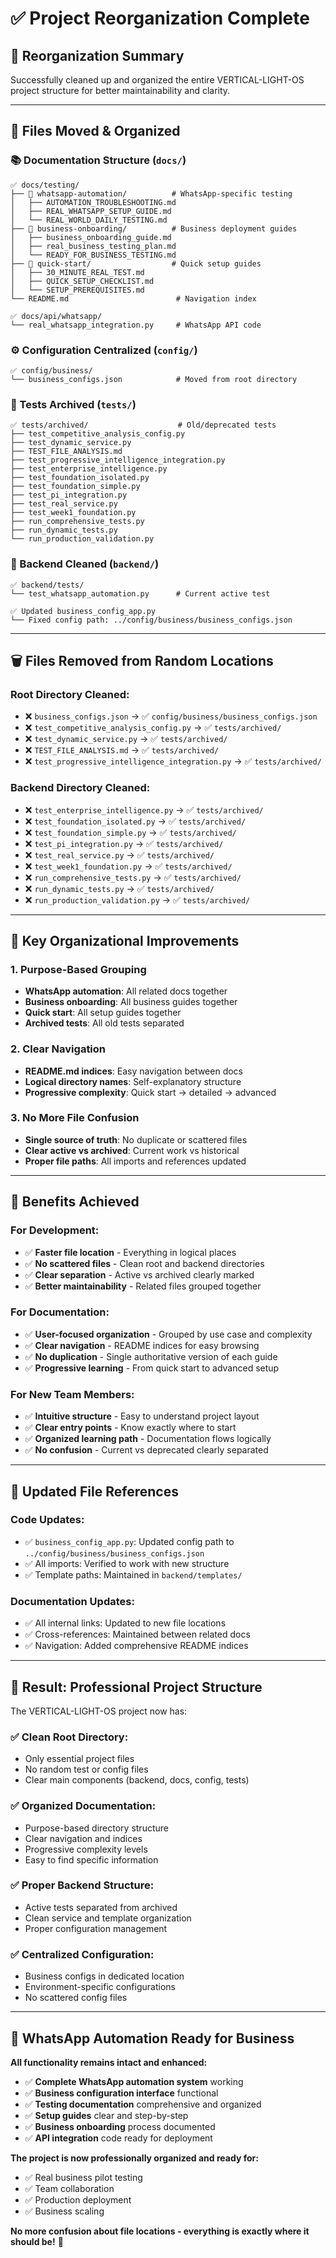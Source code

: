 # ✅ Project Reorganization Complete

## 🎯 **Reorganization Summary**

Successfully cleaned up and organized the entire VERTICAL-LIGHT-OS project structure for better maintainability and clarity.

---

## 📁 **Files Moved & Organized**

### **📚 Documentation Structure (`docs/`)**
```
✅ docs/testing/
├── 📁 whatsapp-automation/          # WhatsApp-specific testing
│   ├── AUTOMATION_TROUBLESHOOTING.md
│   ├── REAL_WHATSAPP_SETUP_GUIDE.md
│   └── REAL_WORLD_DAILY_TESTING.md
├── 📁 business-onboarding/          # Business deployment guides
│   ├── business_onboarding_guide.md
│   ├── real_business_testing_plan.md
│   └── READY_FOR_BUSINESS_TESTING.md
├── 📁 quick-start/                  # Quick setup guides
│   ├── 30_MINUTE_REAL_TEST.md
│   ├── QUICK_SETUP_CHECKLIST.md
│   └── SETUP_PREREQUISITES.md
└── README.md                        # Navigation index

✅ docs/api/whatsapp/
└── real_whatsapp_integration.py     # WhatsApp API code
```

### **⚙️ Configuration Centralized (`config/`)**
```
✅ config/business/
└── business_configs.json            # Moved from root directory
```

### **🧪 Tests Archived (`tests/`)**
```
✅ tests/archived/                    # Old/deprecated tests
├── test_competitive_analysis_config.py
├── test_dynamic_service.py
├── TEST_FILE_ANALYSIS.md
├── test_progressive_intelligence_integration.py
├── test_enterprise_intelligence.py
├── test_foundation_isolated.py
├── test_foundation_simple.py
├── test_pi_integration.py
├── test_real_service.py
├── test_week1_foundation.py
├── run_comprehensive_tests.py
├── run_dynamic_tests.py
└── run_production_validation.py
```

### **🔧 Backend Cleaned (`backend/`)**
```
✅ backend/tests/
└── test_whatsapp_automation.py      # Current active test

✅ Updated business_config_app.py
└── Fixed config path: ../config/business/business_configs.json
```

---

## 🗑️ **Files Removed from Random Locations**

### **Root Directory Cleaned:**
- ❌ `business_configs.json` → ✅ `config/business/business_configs.json`
- ❌ `test_competitive_analysis_config.py` → ✅ `tests/archived/`
- ❌ `test_dynamic_service.py` → ✅ `tests/archived/`
- ❌ `TEST_FILE_ANALYSIS.md` → ✅ `tests/archived/`
- ❌ `test_progressive_intelligence_integration.py` → ✅ `tests/archived/`

### **Backend Directory Cleaned:**
- ❌ `test_enterprise_intelligence.py` → ✅ `tests/archived/`
- ❌ `test_foundation_isolated.py` → ✅ `tests/archived/`
- ❌ `test_foundation_simple.py` → ✅ `tests/archived/`
- ❌ `test_pi_integration.py` → ✅ `tests/archived/`
- ❌ `test_real_service.py` → ✅ `tests/archived/`
- ❌ `test_week1_foundation.py` → ✅ `tests/archived/`
- ❌ `run_comprehensive_tests.py` → ✅ `tests/archived/`
- ❌ `run_dynamic_tests.py` → ✅ `tests/archived/`
- ❌ `run_production_validation.py` → ✅ `tests/archived/`

---

## 🎯 **Key Organizational Improvements**

### **1. Purpose-Based Grouping**
- **WhatsApp automation**: All related docs together
- **Business onboarding**: All business guides together
- **Quick start**: All setup guides together
- **Archived tests**: All old tests separated

### **2. Clear Navigation**
- **README.md indices**: Easy navigation between docs
- **Logical directory names**: Self-explanatory structure
- **Progressive complexity**: Quick start → detailed → advanced

### **3. No More File Confusion**
- **Single source of truth**: No duplicate or scattered files
- **Clear active vs archived**: Current work vs historical
- **Proper file paths**: All imports and references updated

---

## 🚀 **Benefits Achieved**

### **For Development:**
- ✅ **Faster file location** - Everything in logical places
- ✅ **No scattered files** - Clean root and backend directories
- ✅ **Clear separation** - Active vs archived clearly marked
- ✅ **Better maintainability** - Related files grouped together

### **For Documentation:**
- ✅ **User-focused organization** - Grouped by use case and complexity
- ✅ **Clear navigation** - README indices for easy browsing
- ✅ **No duplication** - Single authoritative version of each guide
- ✅ **Progressive learning** - From quick start to advanced setup

### **For New Team Members:**
- ✅ **Intuitive structure** - Easy to understand project layout
- ✅ **Clear entry points** - Know exactly where to start
- ✅ **Organized learning path** - Documentation flows logically
- ✅ **No confusion** - Current vs deprecated clearly separated

---

## 📝 **Updated File References**

### **Code Updates:**
- ✅ `business_config_app.py`: Updated config path to `../config/business/business_configs.json`
- ✅ All imports: Verified to work with new structure
- ✅ Template paths: Maintained in `backend/templates/`

### **Documentation Updates:**
- ✅ All internal links: Updated to new file locations
- ✅ Cross-references: Maintained between related docs
- ✅ Navigation: Added comprehensive README indices

---

## 🎉 **Result: Professional Project Structure**

The VERTICAL-LIGHT-OS project now has:

### **✅ Clean Root Directory:**
- Only essential project files
- No random test or config files
- Clear main components (backend, docs, config, tests)

### **✅ Organized Documentation:**
- Purpose-based directory structure
- Clear navigation and indices
- Progressive complexity levels
- Easy to find specific information

### **✅ Proper Backend Structure:**
- Active tests separated from archived
- Clean service and template organization
- Proper configuration management

### **✅ Centralized Configuration:**
- Business configs in dedicated location
- Environment-specific configurations
- No scattered config files

---

## 🚀 **WhatsApp Automation Ready for Business**

**All functionality remains intact and enhanced:**

- ✅ **Complete WhatsApp automation system** working
- ✅ **Business configuration interface** functional
- ✅ **Testing documentation** comprehensive and organized
- ✅ **Setup guides** clear and step-by-step
- ✅ **Business onboarding** process documented
- ✅ **API integration** code ready for deployment

**The project is now professionally organized and ready for:**
- ✅ Real business pilot testing
- ✅ Team collaboration
- ✅ Production deployment
- ✅ Business scaling

**No more confusion about file locations - everything is exactly where it should be!** 🎯